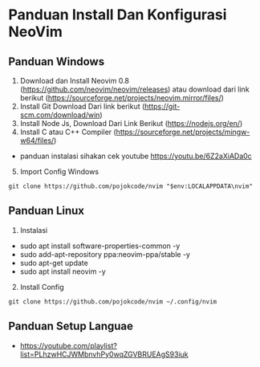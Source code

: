 # Panduan Install Dan Konfigurasi NeoVim
## Panduan Windows
1. Download dan Install Neovim 0.8 (https://github.com/neovim/neovim/releases) atau download dari link berikut (https://sourceforge.net/projects/neovim.mirror/files/)
2. Install Git Download Dari link berikut (https://git-scm.com/download/win)
3. Install Node Js, Download Dari Link Berikut (https://nodejs.org/en/)
4. Install C atau C++ Compiler (https://sourceforge.net/projects/mingw-w64/files/) 
- panduan instalasi sihakan cek youtube https://youtu.be/6Z2aXiADa0c
5. Import Config Windows
  ```
  git clone https://github.com/pojokcode/nvim "$env:LOCALAPPDATA\nvim"
  ```
## Panduan Linux
 1. Instalasi
 - sudo apt install software-properties-common -y
 - sudo add-apt-repository ppa:neovim-ppa/stable -y
 - sudo apt-get update
 - sudo apt install neovim -y
 2. Install Config
  ```
  git clone https://github.com/pojokcode/nvim ~/.config/nvim
  ```
  
  ## Panduan Setup Languae
  - https://youtube.com/playlist?list=PLhzwHCJWMbnvhPy0wqZGVBRUEAgS93iuk
 
